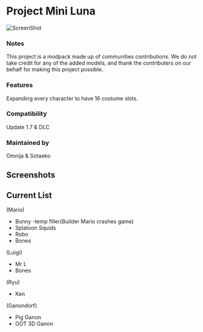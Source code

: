 # Project Mini Luna
![ScreenShot](https://i.imgur.com/dK5Jkp4.png)

### Notes
This project is a modpack made up of communities contributions.
We do not take credit for any of the added models, and thank the contributers on our behalf for making this project possible.

### Features
Expanding every character to have 16 costume slots.

### Compatibility
Update 1.7 & DLC

### Maintained by
Omnija & Sotaeko

## Screenshots

## Current List

(Mario)
* Bunny -temp filler(Builder Mario crashes game)
* Splatoon Squids
* Robo
* Bones

(Luigi)
* Mr L
* Bones

(Ryu)
* Ken

(Ganondorf)
* Pig Ganon
* OOT 3D Ganon
